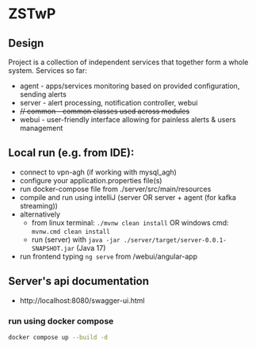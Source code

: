 # ZSTwP
## Design
Project is a collection of independent services that together form a whole system. Services so far:
* agent - apps/services monitoring based on provided configuration, sending alerts
* server - alert processing, notification controller, webui
* ~~// common - common classes used across modules~~
* webui - user-friendly interface allowing for painless alerts & users management

## Local run (e.g. from IDE):
* connect to vpn-agh (if working with mysql_agh)
* configure your application.properties file(s)
* run docker-compose file from ./server/src/main/resources
* compile and run using intelliJ (server OR server + agent (for kafka streaming))
* alternatively
  * from linux terminal: `./mvnw clean install` OR windows cmd: `mvnw.cmd clean install` 
  + run (server) with `java -jar ./server/target/server-0.0.1-SNAPSHOT.jar` (Java 17)
* run frontend typing `ng serve` from /webui/angular-app

## Server's api documentation
* http://localhost:8080/swagger-ui.html


### run using docker compose

```bash
docker compose up --build -d
```
